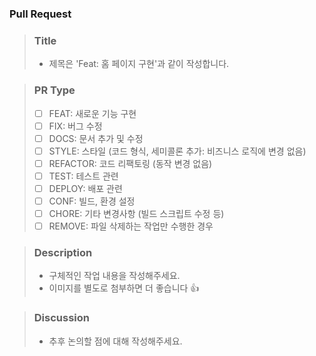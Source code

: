 ### Pull Request

> ### Title
>
> - 제목은 'Feat: 홈 페이지 구현'과 같이 작성합니다.

> ### PR Type
>
> - [ ] FEAT: 새로운 기능 구현
> - [ ] FIX: 버그 수정
> - [ ] DOCS: 문서 추가 및 수정
> - [ ] STYLE: 스타일 (코드 형식, 세미콜론 추가: 비즈니스 로직에 변경 없음)
> - [ ] REFACTOR: 코드 리팩토링 (동작 변경 없음)
> - [ ] TEST: 테스트 관련
> - [ ] DEPLOY: 배포 관련
> - [ ] CONF: 빌드, 환경 설정
> - [ ] CHORE: 기타 변경사항 (빌드 스크립트 수정 등)
> - [ ] REMOVE: 파일 삭제하는 작업만 수행한 경우

> ### Description
>
> - 구체적인 작업 내용을 작성해주세요.
> - 이미지를 별도로 첨부하면 더 좋습니다 👍

> ### Discussion
>
> - 추후 논의할 점에 대해 작성해주세요.
